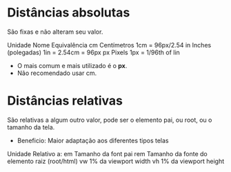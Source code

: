 # Distâncias absolutas <length>

São fixas e não alteram seu valor.

Unidade     Nome                Equivalência
cm          Centímetros         1cm = 96px/2.54
in          Inches (polegadas)  1in = 2.54cm = 96px
px          Pixels              1px = 1/96th of lin

* O mais comum e mais utilizado é o **px**.
* Não recomendado usar cm.

# Distâncias relativas

São relativas a algum outro valor, pode ser o elemento pai, ou root, ou o tamanho da tela.

* Beneficio: Maior adaptação aos diferentes tipos telas

Unidade         Relativo a:
em              Tamanho da font pai
rem             Tamanho da fonte do elemento raiz (root/html)
vw              1% da viewport width
vh              1% da viewport height